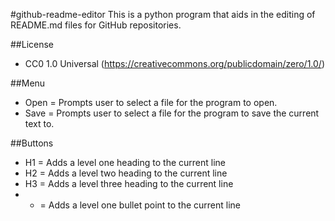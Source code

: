#github-readme-editor
This is a python program that aids in the editing of README.md files for GitHub repositories.

##License
- CC0 1.0 Universal (https://creativecommons.org/publicdomain/zero/1.0/)

##Menu
- Open = Prompts user to select a file for the program to open.
- Save = Prompts user to select a file for the program to save the current text to.

##Buttons
- H1 = Adds a level one heading to the current line
- H2 = Adds a level two heading to the current line
- H3 = Adds a level three heading to the current line
- * = Adds a level one bullet point to the current line
